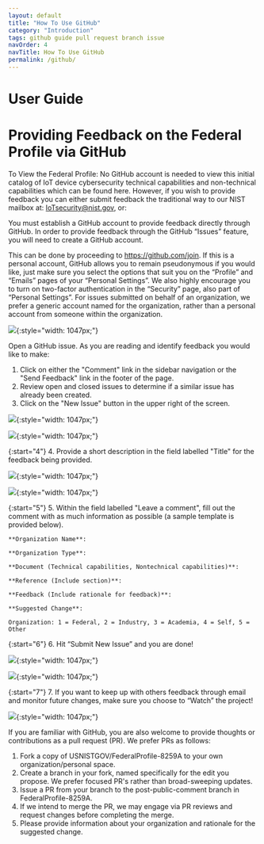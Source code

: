 ```yaml
---
layout: default
title: "How To Use GitHub"
category: "Introduction"
tags: github guide pull request branch issue
navOrder: 4
navTitle: How To Use GitHub
permalink: /github/
---
```


# User Guide
# Providing Feedback on the Federal Profile via GitHub 

To View the Federal Profile: No GitHub account is needed to view this initial catalog of IoT device cybersecurity technical capabilities and non-technical capabilities which can be found here.  However, if you wish to provide feedback you can either submit feedback the traditional way to our NIST mailbox at: <IoTsecurity@nist.gov>, or:

You must establish a GitHub account to provide feedback directly through GitHub. In order to provide feedback through the GitHub “Issues” feature, you will need to create a GitHub account. 

This can be done by proceeding to <https://github.com/join>. If this is a personal account, GitHub allows you to remain pseudonymous if you would like, just make sure you select the options that suit you on the “Profile” and “Emails” pages of your “Personal Settings”. We also highly encourage you to turn on two-factor authentication in the “Security” page, also part of “Personal Settings”. For issues submitted on behalf of an organization, we prefer a generic account named for the organization, rather than a personal account from someone within the organization.

![]({{site.baseurl}}/{{page.collection}}/images/GitHub_NameEmail.png){:style="width: 1047px;"}

Open a GitHub issue. As you are reading and identify feedback you would like to make:

1.	Click on either the "Comment" link in the sidebar navigation or the "Send Feedback" link in the footer of the page.
2.	Review open and closed issues to determine if a similar issue has already been created.
3.	Click on the "New Issue" button in the upper right of the screen.
  
  ![]({{site.baseurl}}/{{page.collection}}/images/GitHub_Repo.png){:style="width: 1047px;"}
  
  ![]({{site.baseurl}}/{{page.collection}}/images/GitHub_Repo2.png){:style="width: 1047px;"}

{:start="4"}
4.	Provide a short description in the field labelled "Title" for the feedback being provided.
  
  ![]({{site.baseurl}}/{{page.collection}}/images/GitHub_Repo.png){:style="width: 1047px;"}
  
  ![]({{site.baseurl}}/{{page.collection}}/images/GitHub_Issue.png){:style="width: 1047px;"}
  
{:start="5"}
5.	Within the field labelled "Leave a comment", fill out the comment with as much information as possible (a sample template is provided below).

  ~~~
**Organization Name**:

**Organization Type**:
 
**Document (Technical capabilities, Nontechnical capabilities)**:

**Reference (Include section)**:

**Feedback (Include rationale for feedback)**:

**Suggested Change**:

 Organization: 1 = Federal, 2 = Industry, 3 = Academia, 4 = Self, 5 = Other
  ~~~
  
{:start="6"}
6.	Hit “Submit New Issue” and you are done!
  
  ![]({{site.baseurl}}/{{page.collection}}/images/GitHub_Repo.png){:style="width: 1047px;"}
  
  ![]({{site.baseurl}}/{{page.collection}}/images/GitHub_Issue2.png){:style="width: 1047px;"}
  
{:start="7"}
7.	If you want to keep up with others feedback through email and monitor future changes, make sure you choose to “Watch” the project!

  ![]({{site.baseurl}}/{{page.collection}}/images/GitHub_Watch.png){:style="width: 1047px;"}


If you are familiar with GitHub, you are also welcome to provide thoughts or contributions as a pull request (PR). We prefer PRs as follows:

1.	Fork a copy of USNISTGOV/FederalProfile-8259A to your own organization/personal space.
2.	Create a branch in your fork, named specifically for the edit you propose. We prefer focused PR's rather than broad-sweeping updates.
3.	Issue a PR from your branch to the post-public-comment branch in FederalProfile-8259A.
4.	If we intend to merge the PR, we may engage via PR reviews and request changes before completing the merge.
5.	Please provide information about your organization and rationale for the suggested change.
